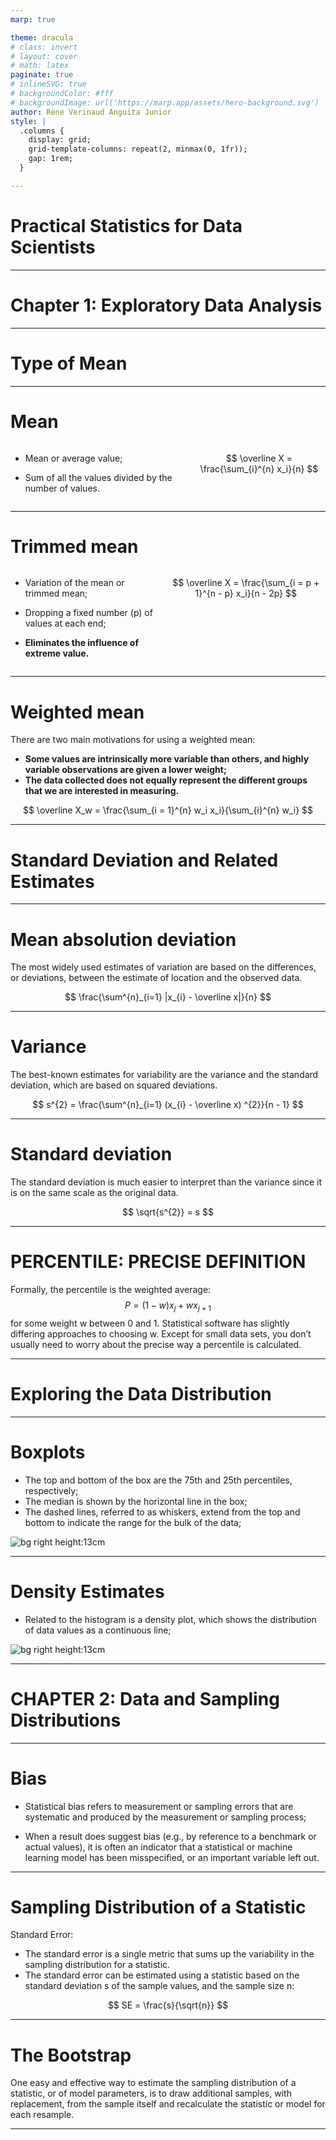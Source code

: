 ```yaml
---
marp: true

theme: dracula
# class: invert
# layout: cover
# math: latex 
paginate: true
# inlineSVG: true
# backgroundColor: #fff
# backgroundImage: url('https://marp.app/assets/hero-background.svg')
author: Rene Verinaud Anguita Junior
style: |
  .columns {
    display: grid;
    grid-template-columns: repeat(2, minmax(0, 1fr));
    gap: 1rem;
  }

---
```

<!--  _class: invert -->
<!-- _color: white -->
<!-- _paginate: skip -->

# Practical Statistics for Data Scientists

---
<!--  _class: invert -->
<!-- _color: white -->

# Chapter 1: Exploratory Data Analysis
---

<!--  _class: invert -->
<!-- _color: white -->

# Type of Mean
---

# Mean
<div class="columns">
<div>

- Mean or average value;

- Sum of all the values divided by the number of values.
</div>
<div>

$$
\overline X = \frac{\sum_{i}^{n} x_i}{n}
$$
</div>
</div>

---

# Trimmed mean
<div class="columns">
<div>

- Variation of the mean or trimmed mean;

- Dropping a fixed number (p) of values at each end;

- **Eliminates the influence of extreme value.**

</div>
<div>

$$
\overline X = \frac{\sum_{i = p + 1}^{n - p} x_i}{n - 2p}
$$
</div>
</div>

---

# Weighted mean

There are two main motivations for using a weighted mean:
- **Some values are intrinsically more variable than others, and highly variable observations are given a lower weight;**
- **The data collected does not equally represent the different groups that we are interested in measuring.**



$$
\overline X_w = \frac{\sum_{i = 1}^{n} w_i x_i}{\sum_{i}^{n} w_i}
$$

---
<!--  _class: invert -->
<!-- _color: white -->

# Standard Deviation and Related Estimates
---

# Mean absolution deviation

The most widely used estimates of variation are based on the differences, or deviations, between the estimate of location and the observed data.


$$
\frac{\sum^{n}_{i=1} |x_{i} - \overline x|}{n}
$$

---
# Variance

The best-known estimates for variability are the variance and the standard deviation, which are based on squared deviations.

$$
s^{2} = \frac{\sum^{n}_{i=1} (x_{i} - \overline x) ^{2}}{n - 1}
$$

---

# Standard deviation

The standard deviation is much easier to interpret than the variance since it is on the same scale as the original data.

$$
\sqrt{s^{2}} = s
$$

---
# PERCENTILE: PRECISE DEFINITION

Formally, the percentile is the weighted average:
$$
P = (1 - w) x_{j} + w x_{j + 1}
$$
for some weight w between 0 and 1. Statistical software has slightly differing approaches to choosing w. Except for small data sets, you don’t usually need to worry about the precise way a percentile is calculated.


---
<!--  _class: invert -->
<!-- _color: white -->

# Exploring the Data Distribution
---
# Boxplots

- The top and bottom of the box are the 75th and 25th percentiles, respectively;
- The median is shown by the horizontal line in the box;
- The dashed lines, referred to as whiskers, extend from the top and bottom to indicate the range for the bulk of the data;

![bg right height:13cm](img/boxplot.png)

---
 # Density Estimates


- Related to the histogram is a density plot, which shows the distribution of data values as a continuous line;

![bg right height:13cm](img/density_estimation.png)


---
<!--  _class: invert -->
<!-- _color: white -->

 # CHAPTER 2: Data and Sampling Distributions

---

# Bias

- Statistical bias refers to measurement or sampling errors that are systematic and produced by the measurement or sampling process;

- When a result does suggest bias (e.g., by reference to a benchmark or actual values), it is often an indicator that a statistical or machine learning model has been misspecified, or an important variable left out.


--- 

# Sampling Distribution of a Statistic

Standard Error:

- The standard error is a single metric that sums up the variability in the sampling distribution for a statistic.
- The standard error can be estimated using a statistic based on the standard deviation s of the sample values, and the sample size n:

$$
SE = \frac{s}{\sqrt{n}}
$$

---

# The Bootstrap

One easy and effective way to estimate the sampling distribution of a statistic, or of model parameters, is to draw additional samples, with replacement, from the sample itself and recalculate the statistic or model for each resample.

<!-- <p align="center" width="100%">
    <img width="70%" src="img/bootstrap.png"> 
</p> -->

---

